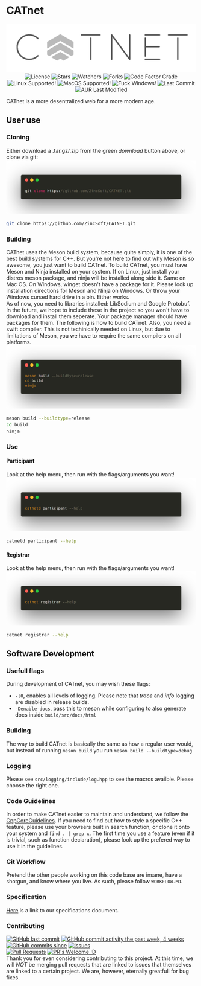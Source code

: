 # CATnet
<p align="center">
  <a href="github.com/ZincSoft/CATNET" target="blank"><img src="assets/logo.png" alt="CATNET Logo" /></a>
    <img src="https://img.shields.io/github/license/ZincSoft/CATNET?:ZincSoft:/CATNET?label=License&style=flat" alt="License">
    <img src="https://img.shields.io/github/stars/ZincSoft/CATNET?:ZincSoft:/CATNET?label=Stars&tyle=flat" alt="Stars">
    <img src="https://img.shields.io/github/watchers/ZincSoft/CATNET?style=social&label=Watchers&style=flat" alt="Watchers">
    <img src="https://img.shields.io/github/forks/ZincSoft/CATNET?style=social&label=Forks&style=flat" alt = "Forks">
    <img src="https://img.shields.io/codefactor/grade/github/ZincSoft/CATNET?label=Code%20Factor%20Grade" alt="Code Factor Grade">
    <img src="https://img.shields.io/badge/Linux-Supported-green" alt="Linux Supported!">
    <img src="https://img.shields.io/badge/MacOS-Supported-green" alt="MacOS Supported!">
	<img src="https://img.shields.io/badge/Windows-Nope.%20Support%20Planned-red" alt="Fuck Windows!">
    <img src="https://img.shields.io/github/last-commit/ZincSoft/Catnet.svg" alt="Last Commit">
    <img src="https://img.shields.io/aur/last-modified/Catnet.svg" alt="AUR Last Modified">
</p>
CATnet is a more desentralized web for a more modern age.

## User use
### Cloning
Either download a .tar.gz/.zip from the green *download* button above, or clone via git:
![Cloning](assets/cloning.png)
```bash
git clone https://github.com/ZincSoft/CATNET.git
```
### Building
CATnet uses the Meson build system, because quite simply, it is one of the best build systems for C++. But you're not here to find out why Meson is so awesome, you just want to build CATnet. To build CATnet, you must have Meson and Ninja installed on your system.
If on Linux, just install your distros meson package, and ninja will be installed along side it. Same on Mac OS. On Windows, winget doesn't have a package for it. Please look up installation directions for Meson and Ninja on Windows. Or throw your Windows cursed hard drive in a bin. Either works.  
As of now, you need to libraries installed: LibSodium and Google Protobuf. In the future, we hope to include these in the project so you won't have to download and install them seperate. Your package manager should have packages for them. The following is how to build CATnet.
Also, you need a swift compiler. This is not techinically needed on Linux, but due to limitations of Meson, you we have to require the same compilers on all platforms. 
![Building](assets/build.png)
```bash
meson build --buildtype=release
cd build
ninja
```

### Use
#### Participant
Look at the help menu, then run with the flags/arguments you want!
![Participant](assets/participant.png)
```bash
catnetd participant --help
```

#### Registrar
Look at the help menu, then run with the flags/arguments you want!
![Registrar](assets/registrar.png)
```bash
catnet registrar --help
```


## Software Development
### Usefull flags
During development of CATnet, you may wish these flags:
* `-l0`,           enables all levels of logging. Please note that *trace* and *info* logging are disabled in release builds.
* `-Denable-docs`, pass this to meson while configuring to also generate docs inside `build/src/docs/html`

### Building
The way to build CATnet is basically the same as how a regular user would, but instead of running `meson build` you run `meson build --buildtype=debug`

### Logging
Please see `src/logging/include/log.hpp` to see the macros availble. Please choose the right one.

### Code Guidelines
In order to make CATnet easier to maintain and understand, we follow the [CppCoreGuidelines](http://isocpp.github.io/CppCoreGuidelines/CppCoreGuidelines). If you need to find out how to style a specific C++ feature, please use your browsers built in search function, or clone it onto your system and `find . | grep x`.
The first time you use a feature (even if it is trivial, such as function declaration), please look up the prefered way to use it in the guidelines.

### Git Workflow
Pretend the other people working on this code base are insane, have a shotgun, and know where you live. As such, please follow `WORKFLOW.MD`.

### Specification
[Here](https://docs.google.com/document/d/1t3FXJTDr-h4J9iPvzBLDdCKGJAukKruhrJjNaMWRgq0/edit?ts=5fc41d5f#heading=h.3bqhl2hpdgyy) is a link to our specifications document.

### Contributing
[![GitHub last commit](https://img.shields.io/github/last-commit/zincsoft/catnet.svg?style=flat)]()
[![GitHub commit activity the past week, 4 weeks](https://img.shields.io/github/commit-activity/y/zincsoft/catnet.svg?style=flat)]()
[![GitHub commits since](https://img.shields.io/github/commits-since/zincsoft/catnet/v1.2.0.svg)]()
[![Issues](https://img.shields.io/github/issues-raw/tterb/PlayMusic.svg?maxAge=25000)](https://github.com/zincsoft/catnet/issues)  
[![Pull Requests](https://img.shields.io/github/issues-pr/zincsoft/catnet.svg?style=flat)]()
[![PR's Welcome :D](https://img.shields.io/badge/PRs-welcome-brightgreen.svg?style=flat)](http://makeapullrequest.com)  
Thank you for even considering contributing to this project. At this time, we will *NOT* be merging pull requests that are linked to issues that themselves are linked to a certain project. We are, however, eternally greatfull for bug fixes.


